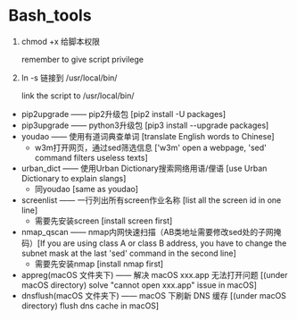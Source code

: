 # Bash_tools

1. chmod +x 给脚本权限

   remember to give script privilege

2. ln -s 链接到 /usr/local/bin/

   link the script to /usr/local/bin/

- pip2upgrade —— pip2升级包 [pip2 install -U packages] 
- pip3upgrade —— python3升级包 [pip3 install --upgrade packages]
- youdao —— 使用有道词典查单词 [translate English words to Chinese]
  - w3m打开网页，通过sed筛选信息 ['w3m' open a webpage, 'sed' command filters useless texts]
- urban_dict —— 使用Urban Dictionary搜索网络用语/俚语 [use Urban Dictionary to explain slangs]
  - 同youdao [same as youdao]
- screenlist —— 一行列出所有screen作业名称 [list all the screen id in one line]
  - 需要先安装screen [install screen first]
- nmap_qscan —— nmap内网快速扫描（AB类地址需要修改sed处的子网掩码）[If you are using class A or class B address, you have to change the subnet mask at the last 'sed' command in the second line]
  - 需要先安装nmap [install nmap first]
- appreg(macOS 文件夹下) —— 解决 macOS xxx.app 无法打开问题 [(under macOS directory) solve "cannot open xxx.app" issue in macOS]
- dnsflush(macOS 文件夹下) —— macOS 下刷新 DNS 缓存 [(under macOS directory) flush dns cache in macOS]